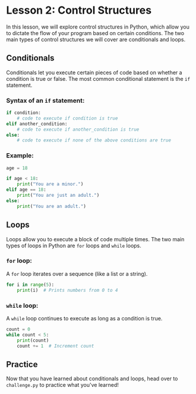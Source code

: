 # Lesson 2: Control Structures

In this lesson, we will explore control structures in Python, which allow you to dictate the flow of your program based on certain conditions. The two main types of control structures we will cover are conditionals and loops.

## Conditionals

Conditionals let you execute certain pieces of code based on whether a condition is true or false. The most common conditional statement is the `if` statement.

### Syntax of an `if` statement:

```python
if condition:
    # code to execute if condition is true
elif another_condition:
    # code to execute if another_condition is true
else:
    # code to execute if none of the above conditions are true
```

### Example:

```python
age = 18

if age < 18:
    print("You are a minor.")
elif age == 18:
    print("You are just an adult.")
else:
    print("You are an adult.")
```

## Loops

Loops allow you to execute a block of code multiple times. The two main types of loops in Python are `for` loops and `while` loops.

### `for` loop:

A `for` loop iterates over a sequence (like a list or a string).

```python
for i in range(5):
    print(i)  # Prints numbers from 0 to 4
```

### `while` loop:

A `while` loop continues to execute as long as a condition is true.

```python
count = 0
while count < 5:
    print(count)
    count += 1  # Increment count
```

## Practice

Now that you have learned about conditionals and loops, head over to `challenge.py` to practice what you've learned!